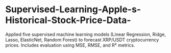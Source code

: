 # Supervised-Learning-Apple-s-Historical-Stock-Price-Data-
Applied five supervised machine learning models (Linear Regression, Ridge, Lasso, ElasticNet, Random Forest) to forecast XRP/USDT cryptocurrency prices. Includes evaluation using MSE, RMSE, and R² metrics.
